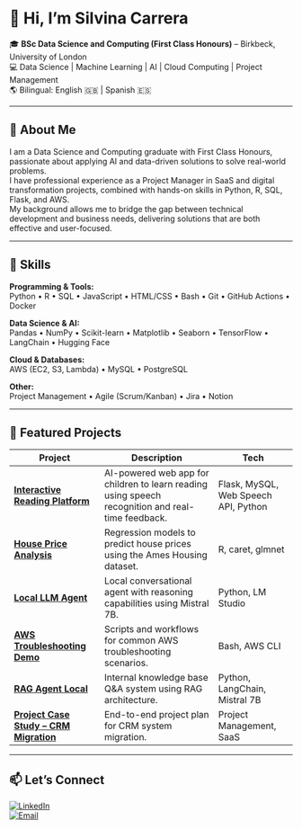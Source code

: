# 👋 Hi, I’m Silvina Carrera

🎓 **BSc Data Science and Computing (First Class Honours)** – Birkbeck, University of London  
💻 Data Science | Machine Learning | AI | Cloud Computing | Project Management  
🌎 Bilingual: English 🇬🇧 | Spanish 🇪🇸  

---

## 🧠 About Me
I am a Data Science and Computing graduate with First Class Honours, passionate about applying AI and data-driven solutions to solve real-world problems.  
I have professional experience as a Project Manager in SaaS and digital transformation projects, combined with hands-on skills in Python, R, SQL, Flask, and AWS.  
My background allows me to bridge the gap between technical development and business needs, delivering solutions that are both effective and user-focused.

---

## 🚀 Skills

**Programming & Tools:**  
Python • R • SQL • JavaScript • HTML/CSS • Bash • Git • GitHub Actions • Docker  

**Data Science & AI:**  
Pandas • NumPy • Scikit-learn • Matplotlib • Seaborn • TensorFlow • LangChain • Hugging Face  

**Cloud & Databases:**  
AWS (EC2, S3, Lambda) • MySQL • PostgreSQL  

**Other:**  
Project Management • Agile (Scrum/Kanban) • Jira • Notion  

---

## 📂 Featured Projects

| Project | Description | Tech |
|---------|-------------|------|
| [**Interactive Reading Platform**](https://github.com/scarrera03/reading-interactive) | AI-powered web app for children to learn reading using speech recognition and real-time feedback. | Flask, MySQL, Web Speech API, Python |
| [**House Price Analysis**](https://github.com/scarrera03/house-price-analysis) | Regression models to predict house prices using the Ames Housing dataset. | R, caret, glmnet |
| [**Local LLM Agent**](https://github.com/scarrera03/llm-agent-local) | Local conversational agent with reasoning capabilities using Mistral 7B. | Python, LM Studio |
| [**AWS Troubleshooting Demo**](https://github.com/scarrera03/aws-troubleshooting-demo) | Scripts and workflows for common AWS troubleshooting scenarios. | Bash, AWS CLI |
| [**RAG Agent Local**](https://github.com/scarrera03/rag-agent-local) | Internal knowledge base Q&A system using RAG architecture. | Python, LangChain, Mistral 7B |
| [**Project Case Study – CRM Migration**](https://github.com/scarrera03/project-case-study-crm-migration) | End-to-end project plan for CRM system migration. | Project Management, SaaS |

---

## 📫 Let’s Connect
[![LinkedIn](https://img.shields.io/badge/LinkedIn-0077B5?style=flat&logo=linkedin&logoColor=white)](https://www.linkedin.com/in/tu-perfil)  
[![Email](https://img.shields.io/badge/Email-silvinacarrera2%40gmail.com-red)](mailto:silvinacarrera2@gmail.com)  
